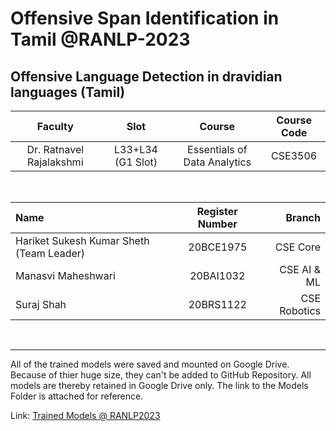 # Offensive Span Identification in Tamil @RANLP-2023

## Offensive Language Detection in dravidian languages (Tamil)

|         Faculty          |       Slot        |            Course            | Course Code |
| :----------------------: | :---------------: | :--------------------------: | :---------: |
| Dr. Ratnavel Rajalakshmi | L33+L34 (G1 Slot) | Essentials of Data Analytics |   CSE3506   |

<br>

| Name                                     | Register Number |       Branch |
| :--------------------------------------- | :-------------: | -----------: |
| Hariket Sukesh Kumar Sheth (Team Leader) |    20BCE1975    |     CSE Core |
| Manasvi Maheshwari                       |    20BAI1032    |  CSE AI & ML |
| Suraj Shah                               |    20BRS1122    | CSE Robotics |

<br><hr>

All of the trained models were saved and mounted on Google Drive. Because of thier huge size, they can't be added to GitHub Repository.
All models are thereby retained in Google Drive only. The link to the Models Folder is attached for reference.

Link: [Trained Models @ RANLP2023](https://drive.google.com/drive/folders/1TSfpkB0mc_mifnUwadhLUkO7LFEDRmdH?usp=share_link)
